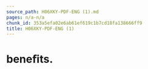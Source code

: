 ```yaml
---
source_path: H06XKY-PDF-ENG (1).md
pages: n/a-n/a
chunk_id: 353a5efa02e6ab61ef619c1b7cd18fa138666ff9
title: H06XKY-PDF-ENG (1)
---
```

# beneﬁts.
